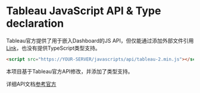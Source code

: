 # Tableau JavaScript API & Type declaration

Tableau官方提供了用于嵌入Dashboard的JS API，但仅能通过添加外部文件引用[Link](https://help.tableau.com/current/api/js_api/en-us/JavaScriptAPI/js_api.htm)，也没有提供TypeScript类型支持。

````html
<script src="https://YOUR-SERVER/javascripts/api/tableau-2.min.js"></script>
````
本项目基于Tableau官方API修改，并添加了类型支持。

详细API文档[参考官方](https://help.tableau.com/current/api/js_api/en-us/JavaScriptAPI/js_api_ref.htm)
